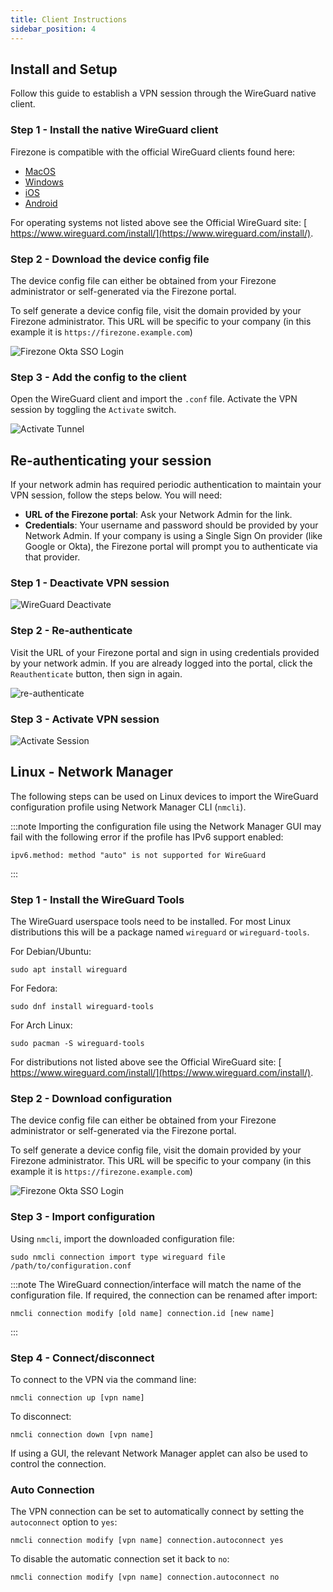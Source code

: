 ```yaml
---
title: Client Instructions
sidebar_position: 4
---
```


## Install and Setup

Follow this guide to establish a VPN session
through the WireGuard native client.

### Step 1 - Install the native WireGuard client

Firezone is compatible with the official WireGuard clients found here:

* [MacOS](https://itunes.apple.com/us/app/wireguard/id1451685025)
* [Windows](https://download.wireguard.com/windows-client/wireguard-installer.exe)
* [iOS](https://itunes.apple.com/us/app/wireguard/id1441195209)
* [Android](https://play.google.com/store/apps/details?id=com.wireguard.android)

For operating systems not listed above see the Official WireGuard site: [
https://www.wireguard.com/install/](https://www.wireguard.com/install/).

### Step 2 - Download the device config file

The device config file can either be obtained from your Firezone administrator
or self-generated via the Firezone portal.

To self generate a device config file, visit the domain provided by your Firezone
administrator. This URL will be specific to your company
(in this example it is `https://firezone.example.com`)

![Firezone Okta SSO Login](https://user-images.githubusercontent.com/52545545/156855886-5a4a0da7-065c-4ec1-af33-583dff4dbb72.gif)

### Step 3 - Add the config to the client

Open the WireGuard client and import the `.conf` file.
Activate the VPN session by toggling the `Activate` switch.

![Activate Tunnel](https://user-images.githubusercontent.com/52545545/156859686-41755bf7-a9ad-42ec-af5e-9f0734d962db.gif)

## Re-authenticating your session

If your network admin has required periodic authentication to maintain your VPN session,
follow the steps below. You will need:

* **URL of the Firezone portal**: Ask your Network Admin for the link.
* **Credentials**: Your username and password should be provided by your Network
Admin. If your company is using a Single Sign On provider (like Google or Okta),
the Firezone portal will prompt you to authenticate via that provider.

### Step 1 - Deactivate VPN session

![WireGuard Deactivate](https://user-images.githubusercontent.com/52545545/156859259-a3d386ce-b304-4caa-96e6-a8e7ca96d098.png)

### Step 2 - Re-authenticate

Visit the URL of your Firezone portal and sign in using credentials provided by your
network admin. If you are already logged into the portal,
click the `Reauthenticate` button, then sign in again.

![re-authenticate](https://user-images.githubusercontent.com/52545545/155812962-9b8688c1-00af-41e4-96c3-8fb52f840aed.gif)

### Step 3 - Activate VPN session

![Activate Session](https://user-images.githubusercontent.com/52545545/156859636-fde95fc5-5b9c-4697-9108-2f277ed3fbef.png)

## Linux - Network Manager

The following steps can be used on Linux devices to import the WireGuard
configuration profile using Network Manager CLI (`nmcli`).

:::note
Importing the configuration file using the Network Manager GUI may fail
with the following error if the profile has IPv6 support enabled:

```text
ipv6.method: method "auto" is not supported for WireGuard
```
:::

### Step 1 - Install the WireGuard Tools

The WireGuard userspace tools need to be installed. For most Linux
distributions this will be a package named `wireguard` or `wireguard-tools`.

For Debian/Ubuntu:

```shell
sudo apt install wireguard
```

For Fedora:

```shell
sudo dnf install wireguard-tools
```

For Arch Linux:

```shell
sudo pacman -S wireguard-tools
```

For distributions not listed above see the Official WireGuard site: [
https://www.wireguard.com/install/](https://www.wireguard.com/install/).

### Step 2 - Download configuration

The device config file can either be obtained from your Firezone administrator
or self-generated via the Firezone portal.

To self generate a device config file, visit the domain provided by your Firezone
administrator. This URL will be specific to your company
(in this example it is `https://firezone.example.com`)

![Firezone Okta SSO Login](https://user-images.githubusercontent.com/52545545/156855886-5a4a0da7-065c-4ec1-af33-583dff4dbb72.gif)

### Step 3 - Import configuration

Using `nmcli`, import the downloaded configuration file:

```shell
sudo nmcli connection import type wireguard file /path/to/configuration.conf
```

:::note
The WireGuard connection/interface will match the name of the configuration
file. If required, the connection can be renamed after import:

```shell
nmcli connection modify [old name] connection.id [new name]
```

:::

### Step 4 - Connect/disconnect

To connect to the VPN via the command line:

```shell
nmcli connection up [vpn name]
```

To disconnect:

```shell
nmcli connection down [vpn name]
```

If using a GUI, the relevant Network Manager applet can also be used to control
the connection.

### Auto Connection

The VPN connection can be set to automatically connect by setting the `autoconnect`
option to `yes`:

```shell
nmcli connection modify [vpn name] connection.autoconnect yes
```

To disable the automatic connection set it back to `no`:

```shell
nmcli connection modify [vpn name] connection.autoconnect no
```
